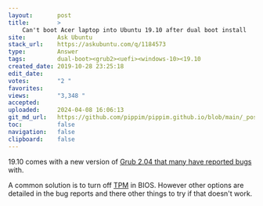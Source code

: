 ```yaml
---
layout:       post
title:        >
    Can't boot Acer laptop into Ubuntu 19.10 after dual boot install
site:         Ask Ubuntu
stack_url:    https://askubuntu.com/q/1184573
type:         Answer
tags:         dual-boot><grub2><uefi><windows-10><19.10
created_date: 2019-10-28 23:25:18
edit_date:    
votes:        "2 "
favorites:    
views:        "3,348 "
accepted:     
uploaded:     2024-04-08 16:06:13
git_md_url:   https://github.com/pippim/pippim.github.io/blob/main/_posts/2019/2019-10-28-Can_t-boot-Acer-laptop-into-Ubuntu-19.10-after-dual-boot-install.md
toc:          false
navigation:   false
clipboard:    false
---
```


19.10 comes with a new version of [Grub 2.04 that many have reported bugs][1] with.

A common solution is to turn off [TPM][2] in BIOS. However other options are detailed in the bug reports and there other things to try if that doesn't work.


  [1]: https://bugs.launchpad.net/ubuntu/+source/grub2/+bug/1848892
  [2]: https://en.wikipedia.org/wiki/Trusted_Platform_Module
